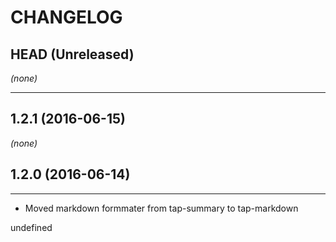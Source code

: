 CHANGELOG
=========

## HEAD (Unreleased)
_(none)_

--------------------

## 1.2.1 (2016-06-15)
_(none)_

## 1.2.0 (2016-06-14)

--------------------
* Moved markdown formmater from tap-summary to tap-markdown

undefined